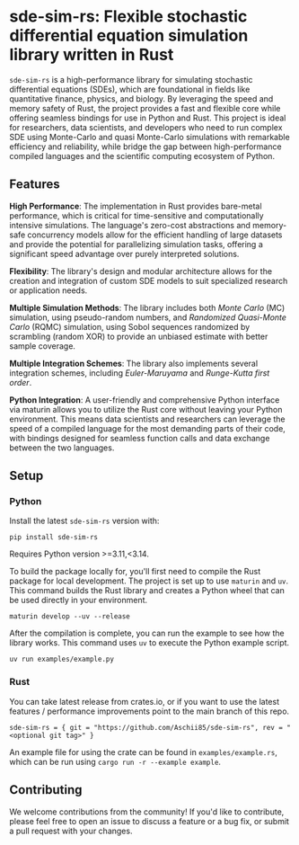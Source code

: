 # sde-sim-rs: Flexible stochastic differential equation simulation library written in Rust

`sde-sim-rs` is a high-performance library for simulating stochastic differential equations (SDEs), which are foundational in fields like quantitative finance, physics, and biology. By leveraging the speed and memory safety of Rust, the project provides a fast and flexible core while offering seamless bindings for use in Python and Rust. This project is ideal for researchers, data scientists, and developers who need to run complex SDE using Monte-Carlo and quasi Monte-Carlo simulations with remarkable efficiency and reliability, while bridge the gap between high-performance compiled languages and the scientific computing ecosystem of Python.

## Features

**High Performance**: The implementation in Rust provides bare-metal performance, which is critical for time-sensitive and computationally intensive simulations. The language's zero-cost abstractions and memory-safe concurrency models allow for the efficient handling of large datasets and provide the potential for parallelizing simulation tasks, offering a significant speed advantage over purely interpreted solutions.

**Flexibility**: The library's design and modular architecture allows for the creation and integration of custom SDE models to suit specialized research or application needs.

**Multiple Simulation Methods**: The library includes both *Monte Carlo* (MC) simulation, using pseudo-random numbers, and *Randomized Quasi-Monte Carlo* (RQMC) simulation, using Sobol sequences randomized by scrambling (random XOR) to provide an unbiased estimate with better sample coverage. 

**Multiple Integration Schemes**: The library also implements several integration schemes, including *Euler-Maruyama* and *Runge-Kutta first order*.

**Python Integration**: A user-friendly and comprehensive Python interface via maturin allows you to utilize the Rust core without leaving your Python environment. This means data scientists and researchers can leverage the speed of a compiled language for the most demanding parts of their code, with bindings designed for seamless function calls and data exchange between the two languages.


## Setup

### Python

Install the latest `sde-sim-rs` version with:

```
pip install sde-sim-rs
```

Requires Python version >=3.11,<3.14.

To build the package locally for, you'll first need to compile the Rust package for local development. The project is set up to use `maturin` and `uv`. This command builds the Rust library and creates a Python wheel that can be used directly in your environment.

```
maturin develop --uv --release
```

After the compilation is complete, you can run the example to see how the library works. This command uses `uv` to execute the Python example script.

```
uv run examples/example.py
```

### Rust

You can take latest release from crates.io, or if you want to use the latest features / performance improvements point to the main branch of this repo.

```
sde-sim-rs = { git = "https://github.com/Aschii85/sde-sim-rs", rev = "<optional git tag>" }
```

An example file for using the crate can be found in `examples/example.rs`, which can be run using `cargo run -r --example example`.

## Contributing

We welcome contributions from the community! If you'd like to contribute, please feel free to open an issue to discuss a feature or a bug fix, or submit a pull request with your changes.
